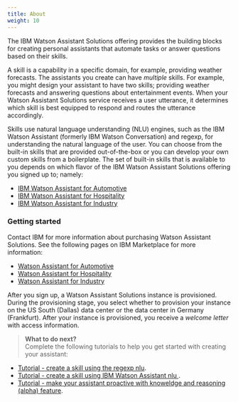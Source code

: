```yaml
---
title: About
weight: 10
---
```

The IBM Watson Assistant Solutions offering provides the building blocks for creating personal assistants that automate tasks or answer questions based on their skills.

A skill is a capability in a specific domain, for example, providing weather forecasts. The assistants you create can have *multiple* skills. For example, you might design your assistant to have two skills; providing weather forecasts and answering questions about entertainment events. When your Watson Assistant Solutions service receives a user utterance, it determines which skill is best equipped to respond and routes the utterance accordingly.

Skills use natural language understanding (NLU) engines, such as the IBM Watson Assistant (formerly IBM Watson Conversation) and regexp, for understanding the natural language of the user.  You can choose from the built-in skills that are provided out-of-the-box or you can develop your own custom skills from a boilerplate.  The set of built-in skills that is available to you depends on which flavor of the IBM Watson Assistant Solutions offering you signed up to; namely:
- [IBM Watson Assistant for Automotive]({{site.baseurl}}/flavours/automotive)
- [IBM Watson Assistant for Hospitality]({{site.baseurl}}/flavours/hospitality)
- [IBM Watson Assistant for Industry]({{site.baseurl}}/flavours/industry)


### Getting started
Contact IBM for more information about purchasing Watson Assistant Solutions. See the following pages on IBM Marketplace for more information:
- [Watson Assistant for Automotive](https://www.ibm.com/us-en/marketplace/watson-assistant-for-automotive/purchase#product-header-to)
- [Watson Assistant for Hospitality](https://www.ibm.com/us-en/marketplace/watson-assistant-for-hospitality/purchase#product-header-top)
- [Watson Assistant for Industry](https://www.ibm.com/us-en/marketplace/watson-assistant-for-industry/purchase#product-header-top)


After you sign up, a Watson Assistant Solutions instance is provisioned.  During the provisioning stage, you select whether to provision your instance on the US South (Dallas) data center or the data center in Germany (Frankfurt). After your instance is provisioned, you receive a _welcome letter_ with access information.

> **What to do next?**<br/>
Complete the following tutorials to help you get started with creating your assistant:
* [Tutorial - create a skill using the  regexp nlu]({{site.baseurl}}/skill/create_custom_skill).
* [Tutorial - create a skill using IBM Watson Assistant nlu ]({{site.baseurl}}/skill/using-wcs).
* [Tutorial - make your assistant proactive with knoweldge and reasoning (alpha) feature]({{site.baseurl}}/knowledge/about-tutorial).
